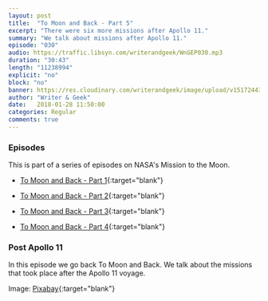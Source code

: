 ```yaml
---
layout: post
title:  "To Moon and Back - Part 5"
excerpt: "There were six more missions after Apollo 11."
summary: "We talk about missions after Apollo 11."
episode: "030"
audio: https://traffic.libsyn.com/writerandgeek/WnGEP030.mp3
duration: "30:43"
length: "11238994"
explicit: "no"
block: "no"
banner: https://res.cloudinary.com/writerandgeek/image/upload/v1517244301/moon5.jpg
author: "Writer & Geek"
date:   2018-01-28 11:50:00
categories: Regular
comments: true
---
```

### Episodes

This is part of a series of episodes on NASA's Mission to the Moon.
- [To Moon and Back - Part 1](https://writerandgeek.com/005-to-moon-and-back-1/){:target="blank"}

- [To Moon and Back - Part 2](https://writerandgeek.com/006-to-moon-and-back-2/){:target="blank"}

- [To Moon and Back - Part 3](https://writerandgeek.com/011-to-moon-and-back-3/){:target="blank"}

- [To Moon and Back - Part 4](https://writerandgeek.com/023-to-moon-and-back-4/){:target="blank"}

### Post Apollo 11

In this episode we go back To Moon and Back. We talk about the missions that took place after the Apollo 11 voyage.

Image: [Pixabay](https://pixabay.com/en/moon-vehicle-astronaut-space-travel-67521/){:target="blank"}